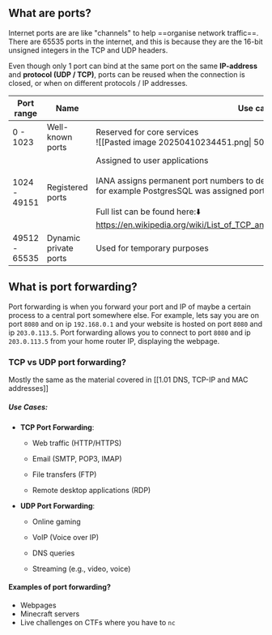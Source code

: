## What are ports?
Internet ports are are like "channels" to help ==organise network traffic==. There are 65535 ports in the internet, and this is because they are the 16-bit unsigned integers in the TCP and UDP headers. 

Even though only 1 port can bind at the same port on the same **IP-address** and **protocol (UDP / TCP)**, ports can be reused when the connection is closed, or when on different protocols / IP addresses. 

| Port range    | Name                  | Use case                                                                                                                                                                                                                                                                                         |
| ------------- | --------------------- | ------------------------------------------------------------------------------------------------------------------------------------------------------------------------------------------------------------------------------------------------------------------------------------------------ |
| 0 - 1023      | Well-known ports      | Reserved for core services<br>![[Pasted image 20250410234451.png\| 500]]                                                                                                                                                                                                                         |
| 1024 - 49151  | Registered ports      | Assigned to user applications<br><br>IANA assigns permanent port numbers to developers when they request for a port, for example PostgresSQL was assigned port 5432<br><br>Full list can be found here:⬇️<br>https://en.wikipedia.org/wiki/List_of_TCP_and_UDP_port_numbers#Registered_ports<br> |
| 49512 - 65535 | Dynamic private ports | Used for temporary purposes                                                                                                                                                                                                                                                                      |

## What is port forwarding?
Port forwarding is when you forward your port and IP of maybe a certain process to a central port somewhere else. For example, lets say you are on port ``8080`` and on ip ``192.168.0.1`` and your website is hosted on port ``8080`` and ip ``203.0.113.5``. Port forwarding allows you to connect to port ``8080`` and ip ``203.0.113.5`` from your home router IP, displaying the webpage.

### TCP vs UDP port forwarding?
Mostly the same as the material covered in [[1.01 DNS, TCP-IP and MAC addresses]]
##### Use Cases:
- **TCP Port Forwarding**:
    - Web traffic (HTTP/HTTPS)
        
    - Email (SMTP, POP3, IMAP)
        
    - File transfers (FTP)
        
    - Remote desktop applications (RDP)
        
- **UDP Port Forwarding**:
    - Online gaming
        
    - VoIP (Voice over IP)
        
    - DNS queries
        
    - Streaming (e.g., video, voice)
#### Examples of port forwarding?
- Webpages
- Minecraft servers
- Live challenges on CTFs where you have to `nc`
